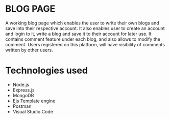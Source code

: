 # BLOG PAGE
A working blog page which enables the user to write their own blogs and save into their respective account.
It also enables user to create an account and login to it, write a blog and save it to their account for later use.
It contains comment feature under each blog, and also allows to modify the comment.
Users registered on this platform, will have visibility of comments written by other users.

# Technologies used
- Node.js
- Express.js
- MongoDB
- Ejs Template engine
- Postman
- Visual Studio Code

